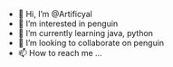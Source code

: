 - 👋 Hi, I’m @Artificyal
- 👀 I’m interested in penguin
- 🌱 I’m currently learning java, python
- 💞️ I’m looking to collaborate on penguin
- 📫 How to reach me ...

<!---
Artificyal/Artificyal is a ✨ special ✨ repository because its `README.md` (this file) appears on your GitHub profile.
You can click the Preview link to take a look at your changes.
--->
